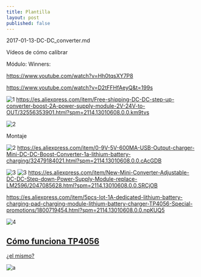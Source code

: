 ```yaml
---
title: Plantilla
layout: post
published: false
---
```

2017-01-13-DC-DC_converter.md

Vídeos de cómo calibrar

Módulo: Winners:

https://www.youtube.com/watch?v=Hh0tqsXY7P8

https://www.youtube.com/watch?v=D2tFFHfAeyQ&t=199s

![1](https://ae01.alicdn.com/kf/HTB1R2JyKVXXXXa5XXXXq6xXFXXXc/223061855/HTB1R2JyKVXXXXa5XXXXq6xXFXXXc.jpg)
https://es.aliexpress.com/item/Free-shipping-DC-DC-step-up-converter-boost-2A-power-supply-module-2V-24V-to-OUT/32556353901.html?spm=2114.13010608.0.0.km9tvs


![2](https://ae01.alicdn.com/kf/HTB1zcaUJFXXXXcOXFXXq6xXFXXXv/201814048/HTB1zcaUJFXXXXcOXFXXq6xXFXXXv.jpg?size=64737&height=600&width=800&hash=579c9efefe983f407aeaefaa7c0dfb6d)

Montaje

![2](https://ae01.alicdn.com/kf/HTB1cGEMMXXXXXXIaXXXq6xXFXXXX/201814048/HTB1cGEMMXXXXXXIaXXXq6xXFXXXX.jpg)
https://es.aliexpress.com/item/0-9V-5V-600MA-USB-Output-charger-Mini-DC-DC-Boost-Converter-1a-lithium-battery-charging/32479184021.html?spm=2114.13010608.0.0.cAcGDB

![3](https://ae01.alicdn.com/kf/HTB1oWwTGXXXXXavXFXXq6xXFXXXk/221861728/HTB1oWwTGXXXXXavXFXXq6xXFXXXk.jpg?size=33704&height=412&width=500&hash=f518d7d51dd709858a32b2a3d5d27388)
![3](https://ae01.alicdn.com/kf/HTB1ICgTGXXXXXaFXFXXq6xXFXXXI/221861728/HTB1ICgTGXXXXXaFXFXXq6xXFXXXI.jpg?size=53175&height=484&width=836&hash=a3ccafd42f0a1bc9ac20b864dc0c10d9)
https://es.aliexpress.com/item/New-Mini-Converter-Adjustable-DC-DC-Step-down-Power-Supply-Module-replace-LM2596/2047085628.html?spm=2114.13010608.0.0.SRCjOB



https://es.aliexpress.com/item/5pcs-lot-1A-dedicated-lithium-battery-charging-pad-charging-module-lithium-battery-charger-TP4056-Special-promotions/1800719454.html?spm=2114.13010608.0.0.npKUQ5

![4](https://ae01.alicdn.com/kf/HTB1Mi60IXXXXXbSXpXXq6xXFXXXA/201814048/HTB1Mi60IXXXXXbSXpXXq6xXFXXXA.jpg?size=42159&height=600&width=800&hash=81d3fe693396c6d31c22b7498eb6d6a5)


## [Cómo funciona TP4056](http://www.instructables.com/id/ESP8266-Li-Ion-Battery-rechargeable-battery-power-/)

[¿el mismo?](http://www.esp8266-projects.com/2015/03/mailbag-arrival-new-battery-solution.html)

![a](https://cdn.instructables.com/FDA/38GT/I8BGIASB/FDA38GTI8BGIASB.MEDIUM.jpg?width=614)
